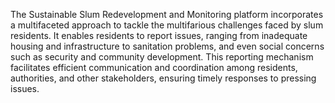 The Sustainable Slum Redevelopment and Monitoring platform incorporates a multifaceted 
approach to tackle the multifarious challenges faced by slum residents. It enables residents to 
report issues, ranging from inadequate housing and infrastructure to sanitation problems, and 
even social concerns such as security and community development. This reporting 
mechanism facilitates efficient communication and coordination among residents, authorities, 
and other stakeholders, ensuring timely responses to pressing issues. 
